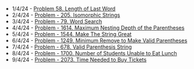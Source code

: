 - 1/4/24 - [Problem 58. Length of Last Word](https://leetcode.com/problems/length-of-last-word/description/?envType=daily-question&envId=2024-04-01)
- 2/4/24 - [Problem - 205. Isomorphic Strings](https://leetcode.com/problems/isomorphic-strings/)
- 3/4/24 - [Problem - 79. Word Search](https://leetcode.com/problems/word-search/description)
- 4/4/24 - [Problem - 1614. Maximum Nesting Depth of the Parentheses](https://leetcode.com/problems/maximum-nesting-depth-of-the-parentheses/description)
- 5/4/24 - [Problem - 1544. Make The String Great](https://leetcode.com/problems/make-the-string-great/description)
- 6/4/24 - [Problem - 1249. Minimum Remove to Make Valid Parentheses](https://leetcode.com/problems/minimum-remove-to-make-valid-parentheses/description)
- 7/4/24 - [Problem - 678. Valid Parenthesis String](https://leetcode.com/problems/valid-parenthesis-string/description)
- 8/4/24 - [Problem - 1700. Number of Students Unable to Eat Lunch](https://leetcode.com/problems/number-of-students-unable-to-eat-lunch/description)
- 9/4/24 - [Problem - 2073. Time Needed to Buy Tickets](https://leetcode.com/problems/time-needed-to-buy-tickets/description)
